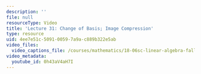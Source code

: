 ```yaml
---
description: ''
file: null
resourceType: Video
title: 'Lecture 31: Change of Basis; Image Compression'
type: resource
uid: 4ee7e51c-5091-0059-7a9a-c889b322e5ab
video_files:
  video_captions_file: /courses/mathematics/18-06sc-linear-algebra-fall-2011/resource-index/lecture-31-change-of-basis-image-compression/0h43aV4aH7I.vtt
video_metadata:
  youtube_id: 0h43aV4aH7I
---
```

